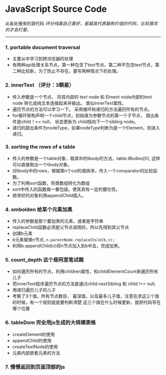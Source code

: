 # JavaScript Source Code

从各处搜来的源代码
*评分纯属自己喜好，星越高代表越有价值的代码，比较喜欢的才会打星。*

---



### 1. portable document traversal
* 主要从中学习到跨浏览器的处理
* 有两种api处理关系节点，第一种包含了text节点，第二种不包含text节点，第二种比较新，为了防止不存在，要写两种情况下的处理。

### 2. innerText （评分：3颗星）
* 传入参数是一个节点， 将其内部的 text node 和 Elment node内部的text node 转化成纯文本连接起来并输出。 类似innerText属性。
* 遍历节点的方法可以学习一下。 采用循环和递归的方法遍历所有的节点。
* for循环架构声明一个child节点，初始值为参数节点的第一个子节点， 跳出条件是child！== null， 状态更新为 child指向下一个sibling node。
* 递归的跳出条件为nodeType，如果nodeType判断为是一个Element，则进入递归。

### 3. sorting the rows of a table
* 传入的参数是一个table对象，取其中的tbody的方法，table.tBodies[0], 这样可以直接取出一个tbody对象。
* 对tbody中的rows，根据第n个col的值排序，传入一个comparator的比较函数。
* 为了利用sort函数，将类数组转化为数组
* sort中传入的函数做一番包装。使其具有一定的健壮性。
* 排序好的对象利用appendChild插入。

### 4. embolden 给某个元素加黑
* 传入的参数是那个要加黑的元素，或者是字符串
* replaceChild函数必须是父节点调用的，所以先得到其父节点
* 创建b元素
* b元素替换n节点, ```n.parentNode.replaceChild(b,n);```
* 利用b.appendChild(n)将n节点加入到b中去，完成加黑。

### 5. count_depth 这个是阿里笔试题
* 如何遍历所有的节点，利用children属性，和childElementCount来遍历所有儿子
* 而innerText程序遍历节点的方法是通过child.nextSibling 和 child !== null;
* 用递归遍历儿子的儿子
* 考察了3个值，所有节点数目， 最深值，以及最多儿子值，注意在求这三个值的时候，有一个规则就是要判断清楚 这三个值在什么时候更新，就把代码写在哪个位置


### 6. tableDom 完全用js生成的大规模表格
* createElement的使用
* appendChild的使用
* createTextNode的使用
* 元素内部嵌套元素的方法


### 7. 慢慢返回到页面顶部的js
